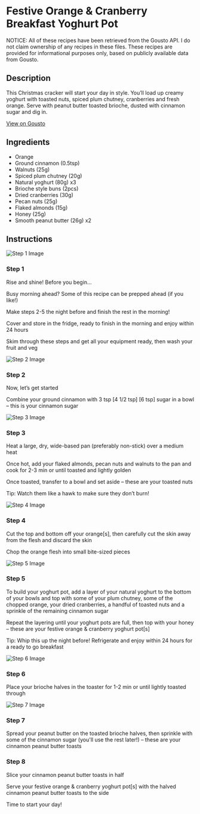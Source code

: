 # Festive Orange & Cranberry Breakfast Yoghurt Pot

NOTICE: All of these recipes have been retrieved from the Gousto API. I do not claim ownership of any recipes in these files. These recipes are provided for informational purposes only, based on publicly available data from Gousto.

## Description

This Christmas cracker will start your day in style. You’ll load up creamy yoghurt with toasted nuts, spiced plum chutney, cranberries and fresh orange. Serve with peanut butter toasted brioche, dusted with cinnamon sugar and dig in.

[View on Gousto](https://www.gousto.co.uk/recipes/cookbook/xmas-festive-orange-cranberry-breakfast-yoghurt-pot)

## Ingredients

- Orange
- Ground cinnamon (0.5tsp)
- Walnuts (25g)
- Spiced plum chutney (20g)
- Natural yoghurt (80g) x3
- Brioche style buns (2pcs)
- Dried cranberries (30g)
- Pecan nuts (25g)
- Flaked almonds (15g)
- Honey (25g)
- Smooth peanut butter (26g) x2

## Instructions

![Step 1 Image](https://production-media.gousto.co.uk/cms/recipe-step-image/Breakfast-Step-1-Jpeg-1731326885989-x200.jpg)

### Step 1

Rise and shine! Before you begin…

Busy morning ahead? Some of this recipe can be prepped ahead (if you like!)

Make steps 2-5 the night before and finish the rest in the morning!

Cover and store in the fridge, ready to finish in the morning and enjoy within 24 hours

Skim through these steps and get all your equipment ready, then wash your fruit and veg

![Step 2 Image](https://production-media.gousto.co.uk/cms/recipe-step-image/step-2-1731326893530-x200.jpg)

### Step 2

Now, let’s get started

Combine your ground cinnamon with 3 tsp <span class="text-purple">[4 1/2 tsp]</span><span class="text-danger"> [6 tsp]</span> sugar in a bowl – this is your cinnamon sugar

![Step 3 Image](https://production-media.gousto.co.uk/cms/recipe-step-image/step-3-1731326899952-x200.jpg)

### Step 3

Heat a large, dry, wide-based pan (preferably non-stick) over a medium heat

Once hot, add your flaked almonds, pecan nuts and walnuts to the pan and cook for 2-3 min or until toasted and lightly golden

Once toasted, transfer to a bowl and set aside – these are your toasted nuts

Tip: Watch them like a hawk to make sure they don’t burn!

![Step 4 Image](https://production-media.gousto.co.uk/cms/recipe-step-image/step-4-1731326904681-x200.jpg)

### Step 4

Cut the top and bottom off your orange[s], then carefully cut the skin away from the flesh and discard the skin

Chop the orange flesh into small bite-sized pieces

![Step 5 Image](https://production-media.gousto.co.uk/cms/recipe-step-image/step-5-1731326909514-x200.jpg)

### Step 5

To build your yoghurt pot, add a layer of your natural yoghurt to the bottom of your bowls and top with some of your plum chutney, some of the chopped orange, your dried cranberries, a handful of toasted nuts and a sprinkle of the remaining cinnamon sugar

Repeat the layering until your yoghurt pots are full, then top with your honey – these are your festive orange & cranberry yoghurt pot[s]

Tip: Whip this up the night before! Refrigerate and enjoy within 24 hours for a ready to go breakfast

![Step 6 Image](https://production-media.gousto.co.uk/cms/recipe-step-image/step-6-1731326914350-x200.jpg)

### Step 6

Place your brioche halves in the toaster for 1-2 min or until lightly toasted through

![Step 7 Image](https://production-media.gousto.co.uk/cms/recipe-step-image/step-7-1731326920522-x200.jpg)

### Step 7

Spread your peanut butter on the toasted brioche halves, then sprinkle with some of the cinnamon sugar (you'll use the rest later!) – these are your cinnamon peanut butter toasts

### Step 8

Slice your cinnamon peanut butter toasts in half

Serve your festive orange & cranberry yoghurt pot[s] with the halved cinnamon peanut butter toasts to the side

Time to start your day!

